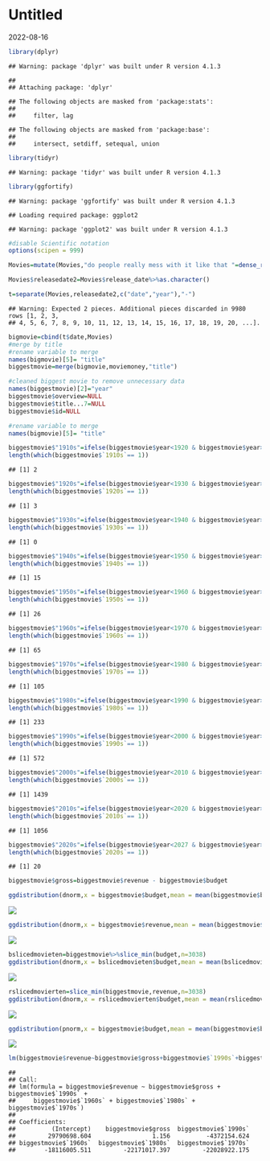 Untitled
================
2022-08-16

``` r
library(dplyr)
```

    ## Warning: package 'dplyr' was built under R version 4.1.3

    ## 
    ## Attaching package: 'dplyr'

    ## The following objects are masked from 'package:stats':
    ## 
    ##     filter, lag

    ## The following objects are masked from 'package:base':
    ## 
    ##     intersect, setdiff, setequal, union

``` r
library(tidyr)
```

    ## Warning: package 'tidyr' was built under R version 4.1.3

``` r
library(ggfortify)
```

    ## Warning: package 'ggfortify' was built under R version 4.1.3

    ## Loading required package: ggplot2

    ## Warning: package 'ggplot2' was built under R version 4.1.3

``` r
#disable Scientific notation 
options(scipen = 999)
```

``` r
Movies=mutate(Movies,"do people really mess with it like that "=dense_rank(vote_average))
```

``` r
Movies$releasedate2=Movies$release_date%>%as.character()
```

``` r
t=separate(Movies,releasedate2,c("date","year"),"-")
```

    ## Warning: Expected 2 pieces. Additional pieces discarded in 9980 rows [1, 2, 3,
    ## 4, 5, 6, 7, 8, 9, 10, 11, 12, 13, 14, 15, 16, 17, 18, 19, 20, ...].

``` r
bigmovie=cbind(t$date,Movies)
#merge by title 
#rename variable to merge 
names(bigmovie)[5]= "title"
biggestmovie=merge(bigmovie,moviemoney,"title")
```

``` r
#cleaned biggest movie to remove unnecessary data
names(biggestmovie)[2]="year"
biggestmovie$overview=NULL
biggestmovie$title...7=NULL
biggestmovie$id=NULL

#rename variable to merge 
names(bigmovie)[5]= "title"
```

``` r
biggestmovie$"1910s"=ifelse(biggestmovie$year<1920 & biggestmovie$year>=1910,1,0)
length(which(biggestmovie$`1910s`== 1))
```

    ## [1] 2

``` r
biggestmovie$"1920s"=ifelse(biggestmovie$year<1930 & biggestmovie$year>=1920,1,0)
length(which(biggestmovie$`1920s`== 1))
```

    ## [1] 3

``` r
biggestmovie$"1930s"=ifelse(biggestmovie$year<1940 & biggestmovie$year>=1930,0,0)
length(which(biggestmovie$`1930s`== 1))
```

    ## [1] 0

``` r
biggestmovie$"1940s"=ifelse(biggestmovie$year<1950 & biggestmovie$year>=1940,1,0)
length(which(biggestmovie$`1940s`== 1))
```

    ## [1] 15

``` r
biggestmovie$"1950s"=ifelse(biggestmovie$year<1960 & biggestmovie$year>=1950,1,0)
length(which(biggestmovie$`1950s`== 1))
```

    ## [1] 26

``` r
biggestmovie$"1960s"=ifelse(biggestmovie$year<1970 & biggestmovie$year>=1960,1,0)
length(which(biggestmovie$`1960s`== 1))
```

    ## [1] 65

``` r
biggestmovie$"1970s"=ifelse(biggestmovie$year<1980 & biggestmovie$year>=1970,1,0)
length(which(biggestmovie$`1970s`== 1))
```

    ## [1] 105

``` r
biggestmovie$"1980s"=ifelse(biggestmovie$year<1990 & biggestmovie$year>=1980,1,0)
length(which(biggestmovie$`1980s`== 1))
```

    ## [1] 233

``` r
biggestmovie$"1990s"=ifelse(biggestmovie$year<2000 & biggestmovie$year>=1990,1,0)
length(which(biggestmovie$`1990s`== 1))
```

    ## [1] 572

``` r
biggestmovie$"2000s"=ifelse(biggestmovie$year<2010 & biggestmovie$year>=2000,1,0)
length(which(biggestmovie$`2000s`== 1))
```

    ## [1] 1439

``` r
biggestmovie$"2010s"=ifelse(biggestmovie$year<2020 & biggestmovie$year>=2010,1,0)
length(which(biggestmovie$`2010s`== 1))
```

    ## [1] 1056

``` r
biggestmovie$"2020s"=ifelse(biggestmovie$year<2027 & biggestmovie$year>=2020,1,0)
length(which(biggestmovie$`2020s`== 1))
```

    ## [1] 20

``` r
biggestmovie$gross=biggestmovie$revenue - biggestmovie$budget
```

``` r
ggdistribution(dnorm,x = biggestmovie$budget,mean = mean(biggestmovie$budget),sd = sd(biggestmovie$budget))
```

![](movies_files/figure-gfm/unnamed-chunk-9-1.png)<!-- -->

``` r
ggdistribution(dnorm,x = biggestmovie$revenue,mean = mean(biggestmovie$revenue),sd = sd(biggestmovie$revenue))
```

![](movies_files/figure-gfm/unnamed-chunk-9-2.png)<!-- -->

``` r
bslicedmovieten=biggestmovie%>%slice_min(budget,n=3038)
ggdistribution(dnorm,x = bslicedmovieten$budget,mean = mean(bslicedmovieten$budget),sd = sd(bslicedmovieten$budget))
```

![](movies_files/figure-gfm/unnamed-chunk-10-1.png)<!-- -->

``` r
rslicedmovierten=slice_min(biggestmovie,revenue,n=3038)
ggdistribution(dnorm,x = rslicedmovierten$budget,mean = mean(rslicedmovierten$budget),sd = sd(rslicedmovierten$budget))
```

![](movies_files/figure-gfm/unnamed-chunk-10-2.png)<!-- -->

``` r
ggdistribution(pnorm,x = biggestmovie$budget,mean = mean(biggestmovie$budget),sd = sd(biggestmovie$budget))
```

![](movies_files/figure-gfm/unnamed-chunk-11-1.png)<!-- -->

``` r
lm(biggestmovie$revenue~biggestmovie$gross+biggestmovie$`1990s`+biggestmovie$`1960s`+biggestmovie$`1980s`+biggestmovie$`1970s`)
```

    ## 
    ## Call:
    ## lm(formula = biggestmovie$revenue ~ biggestmovie$gross + biggestmovie$`1990s` + 
    ##     biggestmovie$`1960s` + biggestmovie$`1980s` + biggestmovie$`1970s`)
    ## 
    ## Coefficients:
    ##          (Intercept)    biggestmovie$gross  biggestmovie$`1990s`  
    ##         29790698.604                 1.156          -4372154.624  
    ## biggestmovie$`1960s`  biggestmovie$`1980s`  biggestmovie$`1970s`  
    ##        -18116005.511         -22171017.397         -22028922.175

